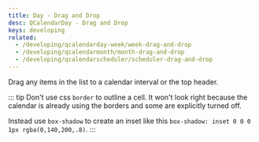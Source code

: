```yaml
---
title: Day - Drag and Drop
desc: QCalendarDay - Drag and Drop
keys: developing
related:
  - /developing/qcalendarday-week/week-drag-and-drop
  - /developing/qcalendarmonth/month-drag-and-drop
  - /developing/qcalendarscheduler/scheduler-drag-and-drop
---
```

Drag any items in the list to a calendar interval or the top header.

::: tip
Don't use css `border` to outline a cell. It won't look right because the calendar is already using the borders and some are explicitly turned off.

Instead use `box-shadow` to create an inset like this `box-shadow: inset 0 0 0 1px rgba(0,140,200,.8)`.
:::

<example-viewer
  title="Drag and Drop"
  file="DayDragAndDrop"
  codepen-title="QCalendarDay"
/>
